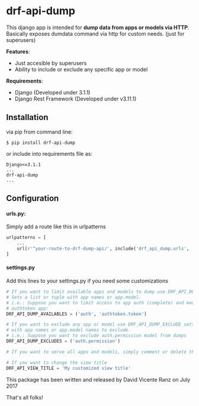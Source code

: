 # drf-api-dump
This django app is intended for **dump data from apps or models via HTTP**.
Basically exposes dumdata command via http for custom needs. (just for superusers)

**Features**:
- Just accesible by superusers
- Ability to include or exclude any specific app or model

**Requirements**:
- Django (Developed under 3.1.1)
- Django Rest Framework (Developed under v3.11.1) 

## Installation
via pip from command line:
```shell
$ pip install drf-api-dump
```
or include into requirements file as:
```
Django<=3.1.1
...
drf-api-dump
...
```

## Configuration
#### urls.py:
Simply add a route like this in urlpatterns
```python
urlpatterns = [
    ...
    url(r'^your-route-to-drf-dump-api/', include('drf_api_dump.urls', 'drf-api-dump'), namespace='drf-api-dump'))
]
```
#### settings.py
Add this lines to your settings.py if you need some customizations
```python
# If you want to limit available apps and models to dump use DRF_API_DUMP_AVAILABLE
# Sets a list or tuple with app names or app.model.
# i.e.: Suppose you want to limit access to app auth (complete) and model token from
# authtoken app:
DRF_API_DUMP_AVAILABLES = ('auth', 'authtoken.token') 

# If you want to exclude any app or model use DRF_API_DUMP_EXCLUDE setting a list or tuple
# with app names or app.model names to exclude.
# i.e.: Suppose you want to exclude auth.permission model from dumps
DRF_API_DUMP_EXCLUDES = ('auth.permission')

# If you want to serve all apps and models, simply comment or delete those lines.

# If you want to change the view title
DRF_API_VIEW_TITLE = 'My customized view title'
```

This package has been written and released by David Vicente Ranz on July 2017

That's all folks!
